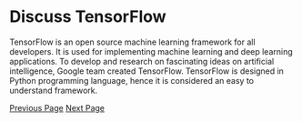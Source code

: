 # Discuss TensorFlow
TensorFlow is an open source machine learning framework for all developers. It is used for implementing machine learning and deep learning applications. To develop and research on fascinating ideas on artificial intelligence, Google team created TensorFlow. TensorFlow is designed in Python programming language, hence it is considered an easy to understand framework.


[Previous Page](../tensorflow/tensorflow_useful_resources.md) [Next Page](../tensorflow/index.md) 
